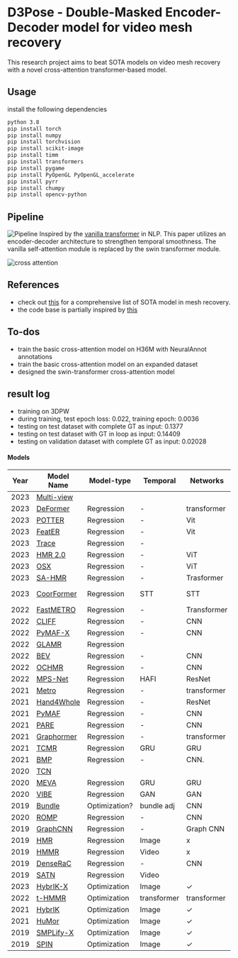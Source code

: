 # D3Pose - Double-Masked Encoder-Decoder model for video mesh recovery 

This research project aims to beat SOTA models on video mesh recovery with a novel cross-attention transformer-based model.

## Usage

install the following dependencies

```bash
python 3.8
pip install torch
pip install numpy
pip install torchvision
pip install scikit-image
pip install timm
pip install transformers
pip install pygame
pip install PyOpenGL PyOpenGL_accelerate
pip install pyrr
pip install chumpy
pip install opencv-python

```

## Pipeline

![Pipeline](assets/picture1.png)
Inspired by the [vanilla transformer](https://arxiv.org/pdf/1706.03762.pdf) in NLP. This paper utilizes an encoder-decoder architecture to strengthen temporal smoothness. The vanilla self-attention module is replaced by the swin transformer module.

![cross attention](assets/picture2.png)

## References

- check out [this](references/References.md) for a comprehensive list of SOTA model in mesh recovery.
- the code base is partially inspired by [this](https://github.com/aladdinpersson/Machine-Learning-Collection/tree/master/ML/Pytorch/more_advanced/transformer_from_scratch)

## To-dos

- train the basic cross-attention model on H36M with NeuralAnnot annotations
- train the basic cross-attention model on an expanded dataset
- designed the swin-transformer cross-attention model

## result log
- training on 3DPW
- during training, test epoch loss: 0.022, training epoch: 0.0036
- testing on test dataset with complete GT as input: 0.1377
- testing on test dataset with GT in loop as input: 0.14409
- testing on validation dataset with complete GT as input: 0.02028

#### Models

| Year | Model Name | Model-type | Temporal | Networks | output | interm | Multi-p* | Whole-body | Supervision |
| ---- | ---- | ---- | ---- | ---- | ---- | ---- | ---- | ---- | ---- |
| 2023 | [Multi-view](https://arxiv.org/pdf/2212.05223.pdf) |  |  |  |  |  |  |  |  |
| 2023 | [DeFormer](https://openaccess.thecvf.com/content/CVPR2023/papers/Yoshiyasu_Deformable_Mesh_Transformer_for_3D_Human_Mesh_Recovery_CVPR_2023_paper.pdf) | Regression | - | transformer |  |  |  |  |  |
| 2023 | [POTTER](https://arxiv.org/pdf/2303.13357.pdf) | Regression | - | Vit |  |  |  |  |  |
| 2023 | [FeatER](https://arxiv.org/pdf/2205.15448.pdf) | Regression | - | Vit |  |  |  |  |  |
| 2023 | [Trace](https://arxiv.org/pdf/2306.02850.pdf) | Regression | - |  |  |  |  |  |  |
| 2023 | [HMR 2.0](https://arxiv.org/pdf/2305.20091.pdf) | Regression | - | ViT | params |  | x | x |  |
| 2023 | [OSX](https://openaccess.thecvf.com/content/CVPR2023/papers/Lin_One-Stage_3D_Whole-Body_Mesh_Recovery_With_Component_Aware_Transformer_CVPR_2023_paper.pdf) | Regression | - | ViT | params |  | ✓ |  |  |
| 2023 | [SA-HMR](https://arxiv.org/pdf/2306.03847.pdf) | Regression | - | Trasformer | mesh |  | x | ✓ |  |
| 2023 | [CoorFormer](https://openaccess.thecvf.com/content/ICCV2023/papers/Li_Coordinate_Transformer_Achieving_Single-stage_Multi-person_Mesh_Recovery_from_Videos_ICCV_2023_paper.pdf) | Regression | STT | STT | params map |  | ✓ |  |  |
| 2022 | [FastMETRO](https://arxiv.org/pdf/2207.13820.pdf) | Regression | - | Transformer | mesh |  | x | .  ✓ |  |
| 2022 | [CLIFF](https://openaccess.thecvf.com/content/CVPR2023/html/Fang_Learning_Analytical_Posterior_Probability_for_Human_Mesh_Recovery_CVPR_2023_paper.html) | Regression | - | CNN | probability |  | x | ✓ |  |
| 2022 | [PyMAF-X](https://arxiv.org/pdf/2207.06400.pdf) | Regression | - | CNN | params |  | x | x |  |
| 2022 | [GLAMR](https://arxiv.org/pdf/2112.01524.pdf) | Regression |  |  |  |  |  |  |  |
| 2022 | [BEV](https://arxiv.org/pdf/2112.08274.pdf) | Regression | - | CNN | mesh map | - | ✓ | x |  |
| 2022 | [OCHMR](https://arxiv.org/pdf/2203.13349.pdf) | Regression | - | CNN | params |  | ✓ | x |  |
| 2022 | [MPS-Net](https://arxiv.org/abs/2203.08534) | Regression | HAFI | ResNet | params |  | x | x |  |
| 2021 | [Metro](https://openaccess.thecvf.com/content/CVPR2021/papers/Lin_End-to-End_Human_Pose_and_Mesh_Reconstruction_with_Transformers_CVPR_2021_paper.pdf) | Regression | - | transformer | mesh |  | x | ✓ |  |
| 2021 | [Hand4Whole](https://arxiv.org/pdf/2011.11534.pdf) | Regression | - | ResNet | params | ✓ | x | ✓ |  |
| 2021 | [PyMAF](https://arxiv.org/pdf/2103.16507.pdf) | Regression | - | CNN | params |  | x | x |  |
| 2021 | [PARE](https://arxiv.org/pdf/2104.08527.pdf) | Regression | - | CNN | params |  | x | x |  |
| 2021 | [Graphormer](https://arxiv.org/pdf/2104.00272.pdf) | Regression | - | transformer | mesh |  | x | x |  |
| 2021 | [TCMR](https://arxiv.org/pdf/2011.08627.pdf) | Regression | GRU | GRU | params |  | x | x | x |
| 2021 | [BMP](https://arxiv.org/pdf/2105.02467.pdf) | Regression | - | CNN. | mesh map |  | ✓ | x |  |
| 2020 | [TCN](https://arxiv.org/pdf/2004.11822.pdf) |  |  |  |  |  |  |  |  |
| 2020 | [MEVA](https://openaccess.thecvf.com/content/ACCV2020/papers/Luo_3D_Human_Motion_Estimation_via_Motion_Compression_and_Refinement_ACCV_2020_paper.pdf) | Regression | GRU | GRU | params |  | x | x |  |
| 2020 | [VIBE](https://openaccess.thecvf.com/content_CVPR_2020/papers/Kocabas_VIBE_Video_Inference_for_Human_Body_Pose_and_Shape_Estimation_CVPR_2020_paper.pdf) | Regression | GAN | GAN | params |  | x | x |  |
| 2019 | [Bundle](https://openaccess.thecvf.com/content_CVPR_2019/papers/Arnab_Exploiting_Temporal_Context_for_3D_Human_Pose_Estimation_in_the_CVPR_2019_paper.pdf) | Optimization? | bundle adj | CNN | params |  | x | x | x |
| 2020 | [ROMP](https://arxiv.org/pdf/2008.12272.pdf) | Regression | - | CNN | params |  | ✓ | x |  |
| 2019 | [GraphCNN](https://arxiv.org/pdf/1905.03244.pdf) | Regression | - | Graph CNN | mesh | x |  |  |  |
| 2019 | [HMR](https://arxiv.org/pdf/1712.06584.pdf) | Regression | Image | x | x | x | ✓ |  |  |
| 2019 | [HMMR](https://arxiv.org/pdf/1812.01601.pdf) | Regression | Video | x | x | x | ✓ | semi |  |
| 2019 | [DenseRaC]() | Regression | - | CNN | IUV |  |  |  |  |
| 2019 | [SATN](https://openaccess.thecvf.com/content_ICCV_2019/papers/Sun_Human_Mesh_Recovery_From_Monocular_Images_via_a_Skeleton-Disentangled_Representation_ICCV_2019_paper.pdf) | Regression | Video |  |  |  |  |  |  |
| 2023 | [HybrIK-X](https://arxiv.org/abs/2304.05690) | Optimization | Image | ✓ | ✓ | ✓ | ✓ |  |  |
| 2022 | [t-HMMR](https://arxiv.org/pdf/2012.09843.pdf) | Optimization | transformer | transformer | params |  | x | x |  |
| 2021 | [HybrIK](https://arxiv.org/pdf/2011.14672.pdf) | Optimization | Image | ✓ | ✓ | ✓ | ✓ |  |  |
| 2021 | [HuMor](https://geometry.stanford.edu/projects/humor/docs/humor.pdf) | Optimization | Image | ✓ | ✓ | ✓ | ✓ |  |  |
| 2019 | [SMPLify-X](https://openaccess.thecvf.com/content_CVPR_2019/papers/Pavlakos_Expressive_Body_Capture_3D_Hands_Face_and_Body_From_a_CVPR_2019_paper.pdf) | Optimization | Image | ✓ | ✓ | ✓ | ✓ |  |  |
| 2019 | [SPIN](https://openaccess.thecvf.com/content_ICCV_2019/papers/Kolotouros_Learning_to_Reconstruct_3D_Human_Pose_and_Shape_via_Model-Fitting_ICCV_2019_paper.pdf) | Optimization | Image | ✓ | ✓ | ✓ | ✓ | Fully |  |
